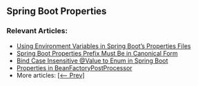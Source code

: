 
## Spring Boot Properties



### Relevant Articles:

- [Using Environment Variables in Spring Boot’s Properties Files](https://www.baeldung.com/spring-boot-properties-env-variables)
- [Spring Boot Properties Prefix Must Be in Canonical Form](https://www.baeldung.com/spring-boot-properties-canonical-form)
- [Bind Case Insensitive @Value to Enum in Spring Boot](https://www.baeldung.com/spring-boot-enum-bind-case-insensitive-value)
- [Properties in BeanFactoryPostProcessor](https://www.baeldung.com/spring-properties-beanfactorypostprocessor)
- More articles: [[<-- Prev]](../spring-boot-properties-3)
